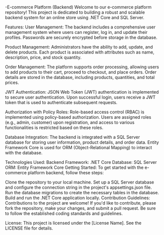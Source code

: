 -E-commerce Platform (Backend)
Welcome to our e-commerce platform repository! This project is dedicated to building a robust and scalable backend system for an online store using .NET Core and SQL Server.

Features:
User Management: The backend includes a comprehensive user management system where users can register, log in, and update their profiles. Passwords are securely encrypted before storage in the database.

Product Management: Administrators have the ability to add, update, and delete products. Each product is associated with attributes such as name, description, price, and stock quantity.

Order Management: The platform supports order processing, allowing users to add products to their cart, proceed to checkout, and place orders. Order details are stored in the database, including products, quantities, and total prices.

JWT Authentication: JSON Web Token (JWT) authentication is implemented to secure user authentication. Upon successful login, users receive a JWT token that is used to authenticate subsequent requests.

Authorization with Policy Roles: Role-based access control (RBAC) is implemented using policy-based authorization. Users are assigned roles (e.g., admin, customer) upon registration, and access to various functionalities is restricted based on these roles.

Database Integration: The backend is integrated with a SQL Server database for storing user information, product details, and order data. Entity Framework Core is used for ORM (Object-Relational Mapping) to interact with the database.

Technologies Used:
Backend Framework: .NET Core
Database: SQL Server
ORM: Entity Framework Core
Getting Started:
To get started with the e-commerce platform backend, follow these steps:

Clone the repository to your local machine.
Set up a SQL Server database and configure the connection string in the project's appsettings.json file.
Run the database migrations to create the necessary tables in the database.
Build and run the .NET Core application locally.
Contribution Guidelines:
Contributions to the project are welcome! If you'd like to contribute, please fork the repository, make your changes, and submit a pull request. Be sure to follow the established coding standards and guidelines.

License:
This project is licensed under the [License Name]. See the LICENSE file for details.